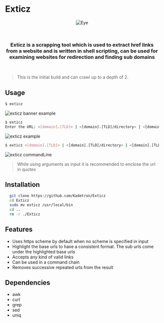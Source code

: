 
# Exticz
<p align="center">
  <img src="https://i.imgur.com/MR3iQ0k.jpg" alt="Eye"/>
</p>
<br>
<h3 align="center">Exticz is a scrapping tool which is used to extract href links from a website and is written in shell scripting, can be used for examining websites for redirection and finding sub domains </h3>
<br>

>This is the initial build and can crawl up to a depth of 2.
## Usage
```bash
$ exticz
```
![exticz banner example](https://i.imgur.com/GpkaWhn.png)
<br>

```bash
$ exticz
Enter the URL: <[domain].[TLD]> | <[domain].[TLD]/directory> | <[domain].[TLD]/directory?key=value>
```
![exticz example](https://i.imgur.com/uAgXPxW.png)
<br>

```bash
$ exticz <[domain].[TLD]> | <[domain].[TLD]/directory> | <[domain].[TLD]/directory?key=value>
```
![exticz commandLine](https://i.imgur.com/cPGH54G.png)

> While using arguments as input it is recommended to enclose the url in quotes
## Installation
```bash
  git clone https://github.com/Kadetron/Exticz  
  cd Exticz
  sudo mv exticz /usr/local/bin
  cd ..
  rm -r ./Exticz
```
    
## Features

- Uses https scheme by default when no scheme is specified in input
- Highlight the base urls to have a consistent format. The sub urls come under the highlighted base urls
- Accepts any kind of valid links
- Can be used in a command chain
- Removes successive repeated urls from the result

## Dependencies
- awk
- curl
- grep
- sed
- uniq
